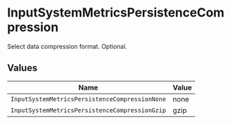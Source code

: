 # InputSystemMetricsPersistenceCompression

Select data compression format. Optional.


## Values

| Name                                           | Value                                          |
| ---------------------------------------------- | ---------------------------------------------- |
| `InputSystemMetricsPersistenceCompressionNone` | none                                           |
| `InputSystemMetricsPersistenceCompressionGzip` | gzip                                           |